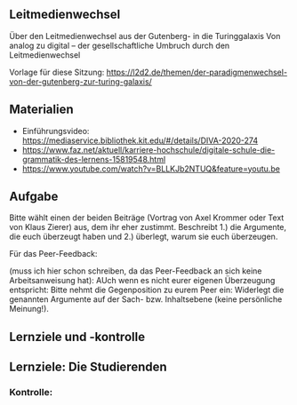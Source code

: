 ## Leitmedienwechsel
Über den Leitmedienwechsel aus der Gutenberg- in die Turinggalaxis
Von analog zu digital – der gesellschaftliche Umbruch durch den Leitmedienwechsel

Vorlage für diese Sitzung: https://l2d2.de/themen/der-paradigmenwechsel-von-der-gutenberg-zur-turing-galaxis/

## Materialien
- Einführungsvideo: https://mediaservice.bibliothek.kit.edu/#/details/DIVA-2020-274
-  https://www.faz.net/aktuell/karriere-hochschule/digitale-schule-die-grammatik-des-lernens-15819548.html
- https://www.youtube.com/watch?v=BLLKJb2NTUQ&feature=youtu.be
## Aufgabe
Bitte wählt einen der beiden Beiträge (Vortrag von Axel Krommer oder Text von Klaus Zierer) aus, dem ihr eher zustimmt. Beschreibt 1.) die Argumente, die euch überzeugt haben und 2.) überlegt, warum sie euch überzeugen.

Für das Peer-Feedback:

(muss ich hier schon schreiben, da das Peer-Feedback an sich keine Arbeitsanweisung hat): AUch wenn es nicht eurer eigenen Überzeugung entspricht: Bitte nehmt die Gegenposition zu eurem Peer ein: Widerlegt die genannten Argumente auf der Sach- bzw. Inhaltsebene (keine persönliche Meinung!). 



## Lernziele und -kontrolle
Lernziele:
Die Studierenden
- 

### Kontrolle:
